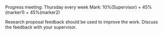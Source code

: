 Progress meeting: Thursday every week
Mark: 10%(Supervisor) + 45%(marker1) + 45%(marker2)

Research proposal feedback should be used to improve the work.
Discuss the feedback with your supervisor.

<!--stackedit_data:
eyJoaXN0b3J5IjpbLTE4MjU4MTY1MjUsLTIwODg3NDY2MTJdfQ
==
-->